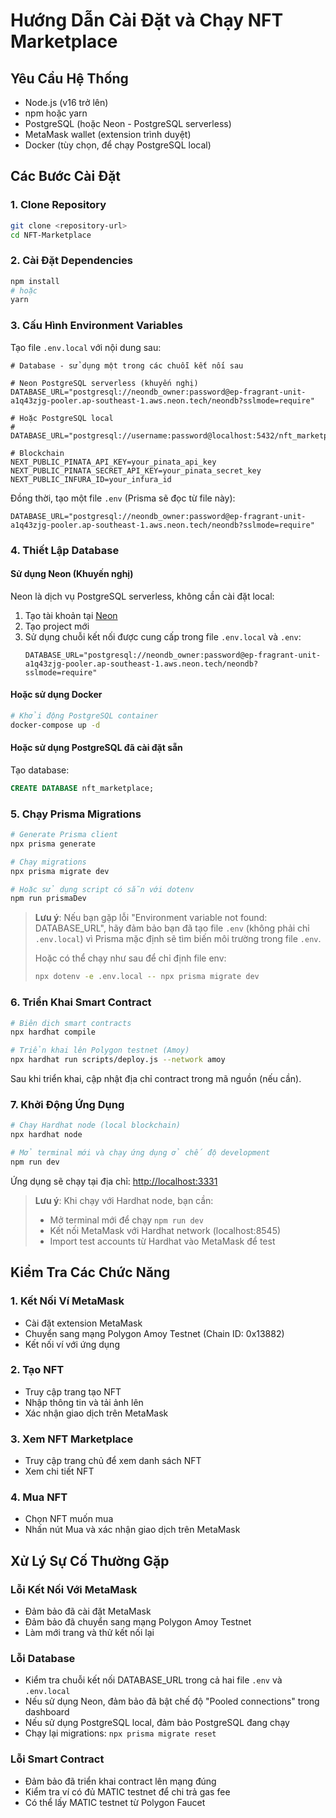 # Hướng Dẫn Cài Đặt và Chạy NFT Marketplace

## Yêu Cầu Hệ Thống

- Node.js (v16 trở lên)
- npm hoặc yarn
- PostgreSQL (hoặc Neon - PostgreSQL serverless)
- MetaMask wallet (extension trình duyệt)
- Docker (tùy chọn, để chạy PostgreSQL local)

## Các Bước Cài Đặt

### 1. Clone Repository

```bash
git clone <repository-url>
cd NFT-Marketplace
```

### 2. Cài Đặt Dependencies

```bash
npm install
# hoặc
yarn
```

### 3. Cấu Hình Environment Variables

Tạo file `.env.local` với nội dung sau:

```
# Database - sử dụng một trong các chuỗi kết nối sau

# Neon PostgreSQL serverless (khuyến nghị)
DATABASE_URL="postgresql://neondb_owner:password@ep-fragrant-unit-a1q43zjg-pooler.ap-southeast-1.aws.neon.tech/neondb?sslmode=require"

# Hoặc PostgreSQL local
# DATABASE_URL="postgresql://username:password@localhost:5432/nft_marketplace"

# Blockchain
NEXT_PUBLIC_PINATA_API_KEY=your_pinata_api_key
NEXT_PUBLIC_PINATA_SECRET_API_KEY=your_pinata_secret_key
NEXT_PUBLIC_INFURA_ID=your_infura_id
```

Đồng thời, tạo một file `.env` (Prisma sẽ đọc từ file này):

```
DATABASE_URL="postgresql://neondb_owner:password@ep-fragrant-unit-a1q43zjg-pooler.ap-southeast-1.aws.neon.tech/neondb?sslmode=require"
```

### 4. Thiết Lập Database

#### Sử dụng Neon (Khuyến nghị)

Neon là dịch vụ PostgreSQL serverless, không cần cài đặt local:

1. Tạo tài khoản tại [Neon](https://neon.tech)
2. Tạo project mới
3. Sử dụng chuỗi kết nối được cung cấp trong file `.env.local` và `.env`:
   ```
   DATABASE_URL="postgresql://neondb_owner:password@ep-fragrant-unit-a1q43zjg-pooler.ap-southeast-1.aws.neon.tech/neondb?sslmode=require"
   ```

#### Hoặc sử dụng Docker

```bash
# Khởi động PostgreSQL container
docker-compose up -d
```

#### Hoặc sử dụng PostgreSQL đã cài đặt sẵn

Tạo database:
```sql
CREATE DATABASE nft_marketplace;
```

### 5. Chạy Prisma Migrations

```bash
# Generate Prisma client
npx prisma generate

# Chạy migrations
npx prisma migrate dev

# Hoặc sử dụng script có sẵn với dotenv
npm run prismaDev
```

> **Lưu ý**: Nếu bạn gặp lỗi "Environment variable not found: DATABASE_URL", hãy đảm bảo bạn đã tạo file `.env` (không phải chỉ `.env.local`) vì Prisma mặc định sẽ tìm biến môi trường trong file `.env`.
> 
> Hoặc có thể chạy như sau để chỉ định file env:
> ```bash
> npx dotenv -e .env.local -- npx prisma migrate dev
> ```

### 6. Triển Khai Smart Contract

```bash
# Biên dịch smart contracts
npx hardhat compile

# Triển khai lên Polygon testnet (Amoy)
npx hardhat run scripts/deploy.js --network amoy
```

Sau khi triển khai, cập nhật địa chỉ contract trong mã nguồn (nếu cần).

### 7. Khởi Động Ứng Dụng

```bash
# Chạy Hardhat node (local blockchain)
npx hardhat node

# Mở terminal mới và chạy ứng dụng ở chế độ development
npm run dev
```

Ứng dụng sẽ chạy tại địa chỉ: [http://localhost:3331](http://localhost:3331)

> **Lưu ý**: Khi chạy với Hardhat node, bạn cần:
> - Mở terminal mới để chạy `npm run dev`
> - Kết nối MetaMask với Hardhat network (localhost:8545)
> - Import test accounts từ Hardhat vào MetaMask để test

## Kiểm Tra Các Chức Năng

### 1. Kết Nối Ví MetaMask

- Cài đặt extension MetaMask
- Chuyển sang mạng Polygon Amoy Testnet (Chain ID: 0x13882)
- Kết nối ví với ứng dụng

### 2. Tạo NFT

- Truy cập trang tạo NFT
- Nhập thông tin và tải ảnh lên
- Xác nhận giao dịch trên MetaMask

### 3. Xem NFT Marketplace

- Truy cập trang chủ để xem danh sách NFT
- Xem chi tiết NFT

### 4. Mua NFT

- Chọn NFT muốn mua
- Nhấn nút Mua và xác nhận giao dịch trên MetaMask

## Xử Lý Sự Cố Thường Gặp

### Lỗi Kết Nối Với MetaMask

- Đảm bảo đã cài đặt MetaMask
- Đảm bảo đã chuyển sang mạng Polygon Amoy Testnet
- Làm mới trang và thử kết nối lại

### Lỗi Database

- Kiểm tra chuỗi kết nối DATABASE_URL trong cả hai file `.env` và `.env.local`
- Nếu sử dụng Neon, đảm bảo đã bật chế độ "Pooled connections" trong dashboard
- Nếu sử dụng PostgreSQL local, đảm bảo PostgreSQL đang chạy
- Chạy lại migrations: `npx prisma migrate reset`

### Lỗi Smart Contract

- Đảm bảo đã triển khai contract lên mạng đúng
- Kiểm tra ví có đủ MATIC testnet để chi trả gas fee
- Có thể lấy MATIC testnet từ Polygon Faucet 